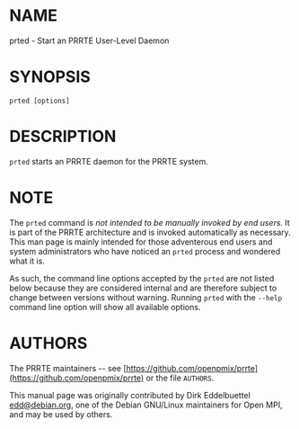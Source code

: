 # NAME

prted - Start an PRRTE User-Level Daemon

# SYNOPSIS

```
prted [options]
```

# DESCRIPTION

`prted` starts an PRRTE daemon for the PRRTE system.

# NOTE

The `prted` command is _not intended to be manually invoked by end
users._ It is part of the PRRTE architecture and is invoked
automatically as necessary. This man page is mainly intended for those
adventerous end users and system administrators who have noticed an
`prted` process and wondered what it is.

As such, the command line options accepted by the `prted` are not
listed below because they are considered internal and are therefore
subject to change between versions without warning. Running `prted`
with the `--help` command line option will show all available options.

# AUTHORS

The PRRTE maintainers -- see
[https://github.com/openpmix/prrte](https://github.com/openpmix/prrte)
or the file `AUTHORS`.

This manual page was originally contributed by Dirk Eddelbuettel
<edd@debian.org>, one of the Debian GNU/Linux maintainers for Open
MPI, and may be used by others.
